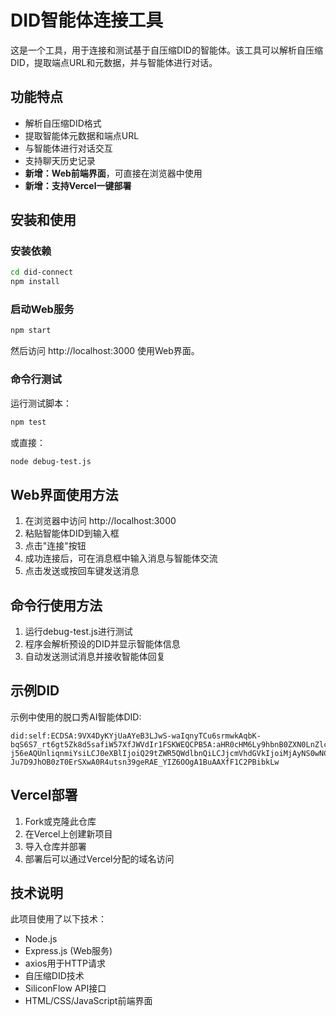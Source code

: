  # DID智能体连接工具

这是一个工具，用于连接和测试基于自压缩DID的智能体。该工具可以解析自压缩DID，提取端点URL和元数据，并与智能体进行对话。

## 功能特点

- 解析自压缩DID格式
- 提取智能体元数据和端点URL
- 与智能体进行对话交互
- 支持聊天历史记录
- **新增：Web前端界面**，可直接在浏览器中使用
- **新增：支持Vercel一键部署**

## 安装和使用

### 安装依赖

```bash
cd did-connect
npm install
```

### 启动Web服务

```bash
npm start
```

然后访问 http://localhost:3000 使用Web界面。

### 命令行测试

运行测试脚本：

```bash
npm test
```

或直接：

```bash
node debug-test.js
```

## Web界面使用方法

1. 在浏览器中访问 http://localhost:3000
2. 粘贴智能体DID到输入框
3. 点击"连接"按钮
4. 成功连接后，可在消息框中输入消息与智能体交流
5. 点击发送或按回车键发送消息

## 命令行使用方法

1. 运行debug-test.js进行测试
2. 程序会解析预设的DID并显示智能体信息
3. 自动发送测试消息并接收智能体回复

## 示例DID

示例中使用的脱口秀AI智能体DID:

```
did:self:ECDSA:9VX4DyKYjUaAYeB3LJwS-waIqnyTCu6srmwkAqbK-bqS6S7_rt6gt5Zk8d5safiW57XfJWVdIr1FSKWEQCPB5A:aHR0cHM6Ly9hbnB0ZXN0LnZlcmNlbC5hcHAvYXBpL21lc3NhZ2U:eyJuYW1lIjoi6ISx5Y-j56eAQUnliqnmiYsiLCJ0eXBlIjoiQ29tZWR5QWdlbnQiLCJjcmVhdGVkIjoiMjAyNS0wNC0wMVQwNzowOTo1MS4xMzFaIiwidmVyc2lvbiI6IjEuMC4wIn0:zBRDXs2SbOT3QUEJFnLBTSj6b-Ju7D9JhOB0zT0ErSXwA0R4utsn39geRAE_YIZ6OOgA1BuAAXfF1C2PBibkLw
```

## Vercel部署

1. Fork或克隆此仓库
2. 在Vercel上创建新项目
3. 导入仓库并部署
4. 部署后可以通过Vercel分配的域名访问

## 技术说明

此项目使用了以下技术：

- Node.js
- Express.js (Web服务)
- axios用于HTTP请求
- 自压缩DID技术
- SiliconFlow API接口
- HTML/CSS/JavaScript前端界面